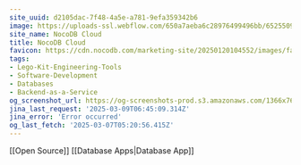 ```yaml
---
site_uuid: d2105dac-7f48-4a5e-a781-9efa359342b6
image: https://uploads-ssl.webflow.com/650a7aeba6c28976499496bb/6525509952f7acbb92bc7b08_Cloud%20Thumbnail.webp
site_name: NocoDB Cloud
title: NocoDB Cloud
favicon: https://cdn.nocodb.com/marketing-site/20250120104552/images/favicon.png
tags:
- Lego-Kit-Engineering-Tools
- Software-Development
- Databases
- Backend-as-a-Service
og_screenshot_url: https://og-screenshots-prod.s3.amazonaws.com/1366x768/80/false/19a00d702844ac8ab3c52d73518b88b0638e420bd901041f747bd1dff4d65390.jpeg
jina_last_request: '2025-03-09T06:45:09.314Z'
jina_error: 'Error occurred'
og_last_fetch: '2025-03-07T05:20:56.415Z'
---
```

[[Open Source]] [[Database Apps|Database App]]


